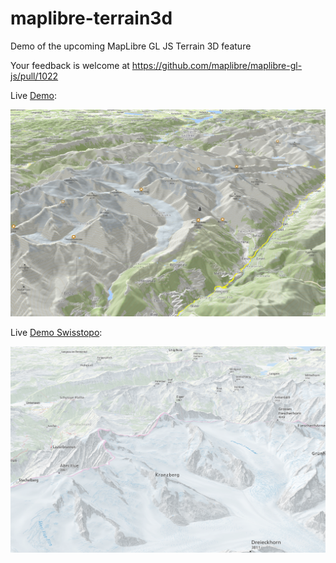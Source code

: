 # maplibre-terrain3d
Demo of the upcoming MapLibre GL JS Terrain 3D feature

Your feedback is welcome at https://github.com/maplibre/maplibre-gl-js/pull/1022

Live [Demo](https://wipfli.github.io/maplibre-terrain3d/#11.49/46.4444/8.0585/10.4/66):

[<img src="demo.png" width=650>](https://wipfli.github.io/maplibre-terrain3d/#11.49/46.4444/8.0585/10.4/66)


Live [Demo Swisstopo](https://wipfli.github.io/maplibre-terrain3d/swisstopo.html):

[<img src="demo-swisstopo.png" width=650>](https://wipfli.github.io/maplibre-terrain3d/swisstopo.html)
